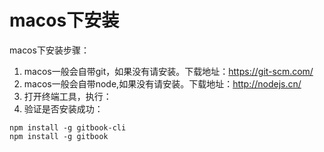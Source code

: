 # macos下安装

macos下安装步骤：

1. macos一般会自带git，如果没有请安装。下载地址：https://git-scm.com/
2. macos一般会自带node,如果没有请安装。下载地址：http://nodejs.cn/
3. 打开终端工具，执行：
4. 验证是否安装成功：
```
npm install -g gitbook-cli
npm install -g gitbook
```
